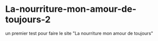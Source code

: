 # La-nourriture-mon-amour-de-toujours-2
un premier test pour faire le site "La nourriture mon amour de toujours"
